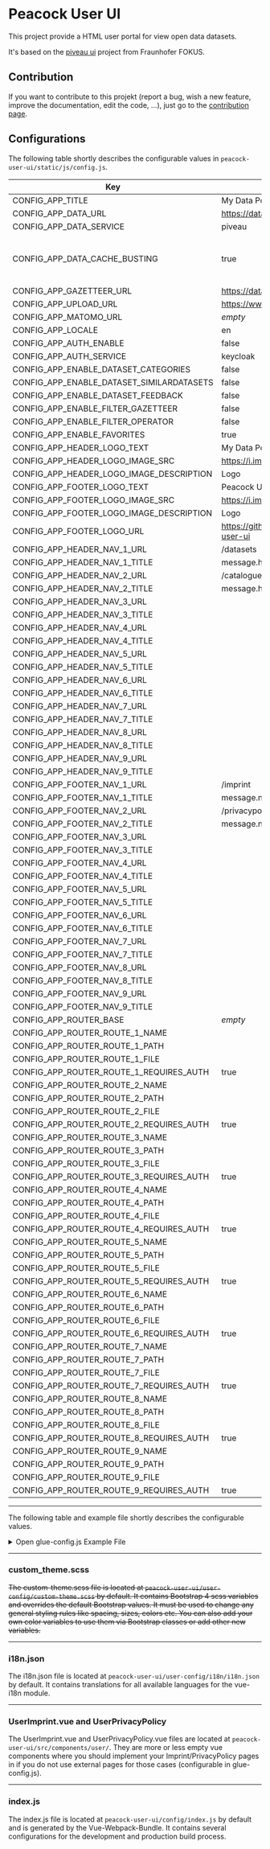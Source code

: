 # Peacock User UI

This project provide a HTML user portal for view open data datasets.

It's based on the [piveau ui](https://github.com/piveau-data/piveau-hub-ui) project from Fraunhofer FOKUS.

## Contribution

If you want to contribute to this projekt (report a bug, wish a new feature, improve the documentation, edit the code, ...), just go to the [contribution page](CONTRIBUTION.md).

## Configurations

The following table shortly describes the configurable values in `peacock-user-ui/static/js/config.js`.

Key | Default value | Description
----|---------------|-------------
CONFIG_APP_TITLE | My Data Portal
CONFIG_APP_DATA_URL | https://data.europa.eu/api/hub/search/
CONFIG_APP_DATA_SERVICE | piveau
CONFIG_APP_DATA_CACHE_BUSTING | true | used for file data services e.g. `ckan-file`
CONFIG_APP_GAZETTEER_URL | https://data.europa.eu/api/hub/search/gazetteer/
CONFIG_APP_UPLOAD_URL | https://www.europeandataportal.eu/data/api/
CONFIG_APP_MATOMO_URL | *empty*
CONFIG_APP_LOCALE | en
CONFIG_APP_AUTH_ENABLE | false
CONFIG_APP_AUTH_SERVICE | keycloak
CONFIG_APP_ENABLE_DATASET_CATEGORIES | false
CONFIG_APP_ENABLE_DATASET_SIMILARDATASETS | false
CONFIG_APP_ENABLE_DATASET_FEEDBACK | false
CONFIG_APP_ENABLE_FILTER_GAZETTEER | false
CONFIG_APP_ENABLE_FILTER_OPERATOR | false
CONFIG_APP_ENABLE_FAVORITES | true
CONFIG_APP_HEADER_LOGO_TEXT | My Data Portal
CONFIG_APP_HEADER_LOGO_IMAGE_SRC | https://i.imgur.com/lgtG4zB.png
CONFIG_APP_HEADER_LOGO_IMAGE_DESCRIPTION | Logo
CONFIG_APP_FOOTER_LOGO_TEXT | Peacock User UI 🦚
CONFIG_APP_FOOTER_LOGO_IMAGE_SRC | https://i.imgur.com/lgtG4zB.png
CONFIG_APP_FOOTER_LOGO_IMAGE_DESCRIPTION | Logo
CONFIG_APP_FOOTER_LOGO_URL | https://github.com/opendata-guru/peacock-user-ui
CONFIG_APP_HEADER_NAV_1_URL | /datasets
CONFIG_APP_HEADER_NAV_1_TITLE | message.header.navigation.data.datasets
CONFIG_APP_HEADER_NAV_2_URL | /catalogues
CONFIG_APP_HEADER_NAV_2_TITLE | message.header.navigation.data.catalogues
CONFIG_APP_HEADER_NAV_3_URL |
CONFIG_APP_HEADER_NAV_3_TITLE |
CONFIG_APP_HEADER_NAV_4_URL |
CONFIG_APP_HEADER_NAV_4_TITLE |
CONFIG_APP_HEADER_NAV_5_URL |
CONFIG_APP_HEADER_NAV_5_TITLE |
CONFIG_APP_HEADER_NAV_6_URL |
CONFIG_APP_HEADER_NAV_6_TITLE |
CONFIG_APP_HEADER_NAV_7_URL |
CONFIG_APP_HEADER_NAV_7_TITLE |
CONFIG_APP_HEADER_NAV_8_URL |
CONFIG_APP_HEADER_NAV_8_TITLE |
CONFIG_APP_HEADER_NAV_9_URL |
CONFIG_APP_HEADER_NAV_9_TITLE |
CONFIG_APP_FOOTER_NAV_1_URL | /imprint
CONFIG_APP_FOOTER_NAV_1_TITLE | message.navigation.navItems.imprint
CONFIG_APP_FOOTER_NAV_2_URL | /privacypolicy
CONFIG_APP_FOOTER_NAV_2_TITLE | message.navigation.navItems.privacyPolicy
CONFIG_APP_FOOTER_NAV_3_URL |
CONFIG_APP_FOOTER_NAV_3_TITLE |
CONFIG_APP_FOOTER_NAV_4_URL |
CONFIG_APP_FOOTER_NAV_4_TITLE |
CONFIG_APP_FOOTER_NAV_5_URL |
CONFIG_APP_FOOTER_NAV_5_TITLE |
CONFIG_APP_FOOTER_NAV_6_URL |
CONFIG_APP_FOOTER_NAV_6_TITLE |
CONFIG_APP_FOOTER_NAV_7_URL |
CONFIG_APP_FOOTER_NAV_7_TITLE |
CONFIG_APP_FOOTER_NAV_8_URL |
CONFIG_APP_FOOTER_NAV_8_TITLE |
CONFIG_APP_FOOTER_NAV_9_URL |
CONFIG_APP_FOOTER_NAV_9_TITLE |
CONFIG_APP_ROUTER_BASE | *empty*
CONFIG_APP_ROUTER_ROUTE_1_NAME |
CONFIG_APP_ROUTER_ROUTE_1_PATH |
CONFIG_APP_ROUTER_ROUTE_1_FILE |
CONFIG_APP_ROUTER_ROUTE_1_REQUIRES_AUTH | true
CONFIG_APP_ROUTER_ROUTE_2_NAME |
CONFIG_APP_ROUTER_ROUTE_2_PATH |
CONFIG_APP_ROUTER_ROUTE_2_FILE |
CONFIG_APP_ROUTER_ROUTE_2_REQUIRES_AUTH | true
CONFIG_APP_ROUTER_ROUTE_3_NAME |
CONFIG_APP_ROUTER_ROUTE_3_PATH |
CONFIG_APP_ROUTER_ROUTE_3_FILE |
CONFIG_APP_ROUTER_ROUTE_3_REQUIRES_AUTH | true
CONFIG_APP_ROUTER_ROUTE_4_NAME |
CONFIG_APP_ROUTER_ROUTE_4_PATH |
CONFIG_APP_ROUTER_ROUTE_4_FILE |
CONFIG_APP_ROUTER_ROUTE_4_REQUIRES_AUTH | true
CONFIG_APP_ROUTER_ROUTE_5_NAME |
CONFIG_APP_ROUTER_ROUTE_5_PATH |
CONFIG_APP_ROUTER_ROUTE_5_FILE |
CONFIG_APP_ROUTER_ROUTE_5_REQUIRES_AUTH | true
CONFIG_APP_ROUTER_ROUTE_6_NAME |
CONFIG_APP_ROUTER_ROUTE_6_PATH |
CONFIG_APP_ROUTER_ROUTE_6_FILE |
CONFIG_APP_ROUTER_ROUTE_6_REQUIRES_AUTH | true
CONFIG_APP_ROUTER_ROUTE_7_NAME |
CONFIG_APP_ROUTER_ROUTE_7_PATH |
CONFIG_APP_ROUTER_ROUTE_7_FILE |
CONFIG_APP_ROUTER_ROUTE_7_REQUIRES_AUTH | true
CONFIG_APP_ROUTER_ROUTE_8_NAME |
CONFIG_APP_ROUTER_ROUTE_8_PATH |
CONFIG_APP_ROUTER_ROUTE_8_FILE |
CONFIG_APP_ROUTER_ROUTE_8_REQUIRES_AUTH | true
CONFIG_APP_ROUTER_ROUTE_9_NAME |
CONFIG_APP_ROUTER_ROUTE_9_PATH |
CONFIG_APP_ROUTER_ROUTE_9_FILE |
CONFIG_APP_ROUTER_ROUTE_9_REQUIRES_AUTH | true

---
The following table and example file shortly describes the configurable values.

<details>
<summary>Open glue-config.js Example File</summary>

```javascript

// Exported Config-Object
export default {
  // The Title of the app. Shown in browser tabs.
  title: 'My Awesome Title',
  // The Base Urls used to fetch data from
  api: {
    baseUrl: 'https://www.the-base-url.to/my/data/endpoints/',
    gazetteerBaseUrl: 'https://www.the-base-url.to/my/gazetteer/data/endpoints/', // TODO: find less hacky solution if the app  uses different APIs to fetch data. Maybe baseUrls: [<url1>, <url2>, ...]
  },
  // Images to add to header/footer
  images: {
    // Images/Logos to add to the Header of the webpage
    headerLogos: [
      {
        // Where to get the image from
        src: 'https://link.to/my-header-logo.png',
        // Where does the image link to
        href: 'https://my-external-logo-url.de' // (optional)
        // How to open the page this image links to
        target: '_blank' // (optional)
        // The alternative description of this image
        description: 'My Awesome Header Logo',
        // The css height of this image
        height: '60px',
        // The css width of this image
        width: 'auto',
      },
    ],
    // Images/Logos to add to the Footer of the webpage.
    footerLogos: [
      {
        // Where to get the image from
        src: 'https://link.to/my-footer-logo.png',
        // Where does the image link to
        href: 'https://my-external-logo-url.de' // (optional)
        // How to open the page this image links to
        target: '_blank' // (optional)
        // The alternative description of this image
        description: 'My Awesome Footer Logo',
        // The css height of this image
        height: '80px',
        // The css width of this image
        width: 'auto',
      },
    ],
  },
  // The default language used
  locale: 'en',
  // The fallback language if no translations for another language is available (Atleast this language must be present and complete in your i18n.json file)
  fallbackLocale: 'en',
  
  themes: {
    // Sets the header Theme. Currently Available: 'primary' XOR 'dark' XOR 'light'.
    header: 'dark',
  },
  // Options to configure Vue Router
  routerOptions: {
    // Defines the base URL of the app. -> https://router.vuejs.org/api/#base
    base: '',
    // available values: "hash" | "history" | "abstract" -> https://router.vuejs.org/api/#mode
    mode: 'hash',
  },
  // Navigation related configurations
  navigation: {
    topnav: {
      // The main navigation configurations
      main: {
        home: {
          // If set: The Home navigation item will link to this url.
          // If not set: The Home navigation item will link to the Home.vue component in peacock-user-ui/src/components/
          href: 'https://link-to-external-url.com/home'
          // Defines where to open the target page
          target: '_self',
          // Defines whether this navigation item is shown or not
          show: true,
        },
        data: {
          show: true,
        },
        maps: {
          show: false,
        },
        about: {
          show: false,
        },
        // Contains Navigation items you want to add to the main navigation.
        append: [
          {
            // Defines the url this navigation element leads to
            href: 'https://www.my-privacy-policy-from-somewhere.de',
            // Defines the icon next to the navigation elements text. Currently using material icons: https://material.io/tools/icons/?style=baseline
            icon: 'rowing',
            // Defines where to open the target page
            target: '_self',
            // The title of this navigation element
            title: 'Privacy Policy',
          },
          {
            href: 'https://www.my-general-imprint.de',
            icon: 'info',
            target: '_self',
            title: 'Imprint',
          },
        ],
        // Defines whether to show icons next to each navigation elements title
        icons: true,
      },
      // The sub navigation configurations
      sub: {
        privacyPolicy: {
          // Defines whether this navigation item is shown or not
          show: true,
          // if set: Defines the url this navigation element leads to
          // if not set: This navigation element will link to the userPrivacyPolicy.vue component in peacock-user-ui/src/components/user
          href: 'https://www.some-url.de/privacy-policy',
          // Defines where to open the target page
          target: '_self',
        },
        imprint: {
          // Defines whether this navigation item is shown or not
          show: true,
          // if set: Defines the url this navigation element leads to
          // if not set: This navigation element will link to the userImprint.vue component in peacock-user-ui/src/components/user
          href: 'https://www.some-url.de/imprint',
          // Defines where to open the target page
          target: '_self',
        },
      },
    },
  },
};

```

</details>

---

### custom_theme.scss

<del>The custom-theme.scss file is located at `peacock-user-ui/user-config/custom-theme.scss` by default. It contains Bootstrap 4 scss variables and overrides the default Bootstrap values. It must be used to change any general styling rules like spacing, sizes, colors etc. You can also add your own color variables to use them via Bootstrap classes or add other new variables.</del>

---

### i18n.json

The i18n.json file is located at `peacock-user-ui/user-config/i18n/i18n.json` by default. It contains translations for all available languages for the vue-i18n module.

---

### UserImprint.vue and UserPrivacyPolicy

The UserImprint.vue and UserPrivacyPolicy.vue files are located at `peacock-user-ui/src/components/user/`. They are more or less empty vue components where you should implement your Imprint/PrivacyPolicy pages in if you do not use external pages for those cases (configurable in glue-config.js).

---

### index.js

The index.js file is located at `peacock-user-ui/config/index.js` by default and is generated by the Vue-Webpack-Bundle. It contains several configurations for the development and production build process.
